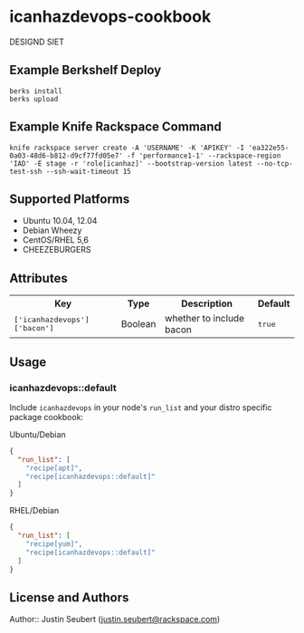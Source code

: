 # icanhazdevops-cookbook

DESIGND SIET

## Example Berkshelf Deploy

```
berks install
berks upload
```

## Example Knife Rackspace Command

```
knife rackspace server create -A 'USERNAME' -K 'APIKEY' -I 'ea322e55-0a03-48d6-b812-d9cf77fd05e7' -f 'performance1-1' --rackspace-region 'IAD' -E stage -r 'role[icanhaz]' --bootstrap-version latest --no-tcp-test-ssh --ssh-wait-timeout 15
```

## Supported Platforms

- Ubuntu 10.04, 12.04
- Debian Wheezy
- CentOS/RHEL 5,6
- CHEEZEBURGERS

## Attributes

<table>
  <tr>
    <th>Key</th>
    <th>Type</th>
    <th>Description</th>
    <th>Default</th>
  </tr>
  <tr>
    <td><tt>['icanhazdevops']['bacon']</tt></td>
    <td>Boolean</td>
    <td>whether to include bacon</td>
    <td><tt>true</tt></td>
  </tr>
</table>

## Usage

### icanhazdevops::default

Include `icanhazdevops` in your node's `run_list` and your distro specific package cookbook:

Ubuntu/Debian
```json
{
  "run_list": [
    "recipe[apt]",
    "recipe[icanhazdevops::default]"
  ]
}
```
RHEL/Debian
```json
{
  "run_list": [
    "recipe[yum]",
    "recipe[icanhazdevops::default]"
  ]
}
```

## License and Authors

Author:: Justin Seubert (<justin.seubert@rackspace.com>)
